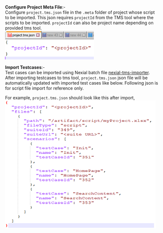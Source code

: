 **Configure Project Meta File**:-<br/>
Configure `project.tms.json` file in the `.meta` folder of project whose script to be imported.
This json requires `projectId` from the TMS tool where the scripts to be imported. 
`projectId` can also be project name depending on provided tms tool.<br/>
![](../image/TMS_Setup_01.png)

**Import Testcases**:-<br/>
Test cases can be imported using Nexial batch file [nexial-tms-importer](./BatchFiles#nexial-tms-importer).
After importing testcases to tms tool, `project.tms.json` json file will be automatically updated with imported test 
cases like below. Following json is for script file import for reference only.<br/>
 
For example, `project.tms.json` should look like this after import,<br/>
![](../image/TMS_Setup_02.png)

 